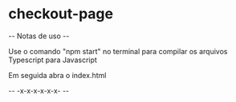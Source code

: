 # checkout-page

-- Notas de uso --

<p>Use o comando "npm start" no terminal para compilar os arquivos Typescript para Javascript</p>
<p>Em seguida abra o index.html</p>

-- -x-x-x-x-x-x- --

